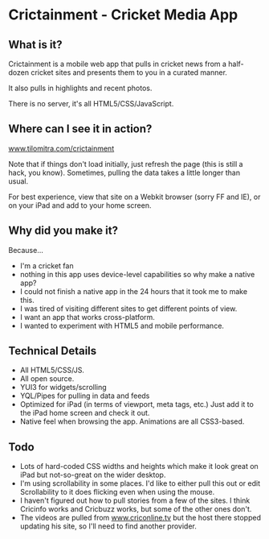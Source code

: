 Crictainment - Cricket Media App
================================


What is it?
-----------

Crictainment is a mobile web app that pulls in cricket news from a half-dozen cricket sites and 
presents them to you in a curated manner.

It also pulls in highlights and recent photos.

There is no server, it's all HTML5/CSS/JavaScript. 

Where can I see it in action?
-----------------------------

www.tilomitra.com/crictainment

Note that if things don't load initially, just refresh the page (this is still a hack, you know). Sometimes, pulling
the data takes a little longer than usual.

For best experience, view that site on a Webkit browser (sorry FF and IE), or on your iPad and add to your home screen.


Why did you make it?
--------------------

Because...
* I'm a cricket fan
* nothing in this app uses device-level capabilities so why make a native app?
* I could not finish a native app in the 24 hours that it took me to make this.
* I was tired of visiting different sites to get different points of view.
* I want an app that works cross-platform.
* I wanted to experiment with HTML5 and mobile performance.


Technical Details
-----------------

* All HTML5/CSS/JS.
* All open source.
* YUI3 for widgets/scrolling
* YQL/Pipes for pulling in data and feeds
* Optimized for iPad (in terms of viewport, meta tags, etc.) Just add it to the iPad home screen and check it out.
* Native feel when browsing the app. Animations are all CSS3-based.


Todo
----
* Lots of hard-coded CSS widths and heights which make it look great on iPad but not-so-great on the wider desktop.
* I'm using scrollability in some places. I'd like to either pull this out or edit Scrollability to it does flicking
even when using the mouse.
* I haven't figured out how to pull stories from a few of the sites. I think Cricinfo works and Cricbuzz works, but
some of the other ones don't.
* The videos are pulled from www.criconline.tv but the host there stopped updating his site, so I'll need to find another
provider.


                                